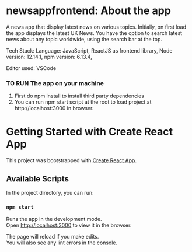 # newsappfrontend: About the app

A news app that display latest news on various topics.
Initially, on first load the app displays the latest UK News.
You have the option to search latest news about any topic worldwide, using the search bar at the top.

Tech Stack:
Language: JavaScript,
ReactJS as frontend library,
Node version: 12.14.1,
npm version: 6.13.4,

Editor used: VSCode

### TO RUN The app on your machine

1. First do npm install to install third party dependencies
2. You can run npm start script at the root to load project at http://localhost:3000 in browser.

# Getting Started with Create React App

This project was bootstrapped with [Create React App](https://github.com/facebook/create-react-app).

## Available Scripts

In the project directory, you can run:

### `npm start`

Runs the app in the development mode.\
Open [http://localhost:3000](http://localhost:3000) to view it in the browser.

The page will reload if you make edits.\
You will also see any lint errors in the console.
